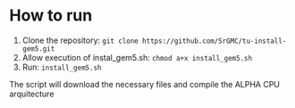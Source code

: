 # How to run

1. Clone the repository: `git clone https://github.com/SrGMC/tu-install-gem5.git`
2. Allow execution of instal_gem5.sh: `chmod a+x install_gem5.sh`
3. Run: `install_gem5.sh`

The script will download the necessary files and compile the ALPHA CPU arquitecture